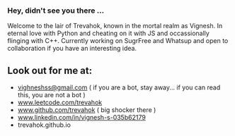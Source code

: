 ### Hey, didn't see you there ... 

Welcome to the lair of Trevahok, known in the mortal realm as Vignesh. In eternal love with Python and cheating on it with JS and occassionally flinging with C++. 
Currently working on SugrFree and Whatsup and open to collaboration if you have an interesting idea. 


## Look out for me at: 
- vighneshss@gmail.com ( if you are a bot, stay away... if you can read this, you are not a bot )
- www.leetcode.com/trevahok
- www.github.com/trevahok ( big shocker there ) 
- www.linkedin.com/in/vignesh-s-035b62179
- trevahok.github.io 
